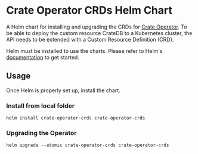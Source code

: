 # Crate Operator CRDs Helm Chart

A Helm chart for installing and upgrading the CRDs for [Crate Operator](https://github.com/crate/crate-operator).
To be able to deploy the custom resource CrateDB to a Kubernetes cluster, the API needs to be extended with a Custom Resource Definition (CRD).

Helm must be installed to use the charts. Please refer to Helm's [documentation](https://helm.sh/docs/) to get started.

## Usage

Once Helm is properly set up, install the chart.

### Install from local folder

```shell
helm install crate-operator-crds crate-operator-crds
```

### Upgrading the Operator

```
helm upgrade --atomic crate-operator-crds crate-operator-crds
```
